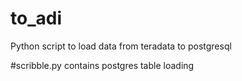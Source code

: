 # to_adi

Python script to load data from teradata to postgresql 

#scribble.py contains postgres table loading
